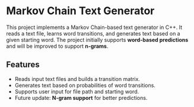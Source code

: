 # Markov Chain Text Generator

This project implements a Markov Chain-based text generator in C++. It reads a text file, learns word transitions, and generates text based on a given starting word. The project initially supports **word-based predictions** and will be improved to support **n-grams**.

## Features
- Reads input text files and builds a transition matrix.
- Generates text based on probabilities of word transitions.
- Supports user input for file path and starting word.
- Future update: **N-gram support** for better predictions.
